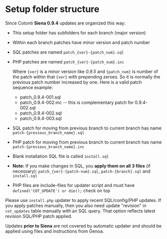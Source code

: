 Setup folder structure
======================

Since Cotonti **Siena 0.9.4** updates are organized this way:
* This setup folder has subfolders for each branch (major version)
* Within each branch patches have minor version and patch number
* SQL patches are named `patch_{ver}-{patch_num}.sql`
* PHP patches are named `patch_{ver}-{patch_num}.inc`

  Where `{ver}` is a minor version like *0.9.5* and `{patch_num}` is number
  of the patch within that `{ver}` with prepending zeroes. So it is normally
  the previous patch number increased by one. Here is a valid patch sequence
  example:
  - patch_0.9.4-001.sql
  - patch_0.9.4-002.inc -- this is complementary patch for 0.9.4-002.sql
  - patch_0.9.4-002.sql
  - patch_0.9.4-003.sql
 
* SQL patch for moving from previous branch to current branch
has name `patch-{previous_branch_name}.sql`
* PHP patch for moving from previous branch to current branch
has name `patch-{previous_branch_name}.inc`
* Blank installation SQL file is called `install.sql`
* **Note:** If you make changes in SQL, you **apply them on all 3 files**
(if necessary): `patch_{ver}-{patch-num}.sql`, `patch-{branch}.sql` and `install.sql`
* PHP files are include-files for updater script and must have
`defined('COT_UPDATE') or die();` check on top

Please use `install.php` updater to apply recent SQL/config/PHP
updates. If you apply patches manually, then you also need update
"revision" in `cot_updates` table manually with an SQL query.
That option reflects latest revision SQL/PHP patch applied.

Updates **prior to Siena** are not covered by automatic updater
and should be applied using files and instructions from Genoa.
